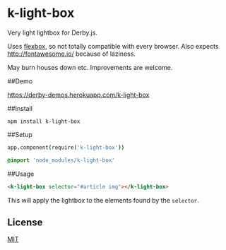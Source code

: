 k-light-box
====

Very light lightbox for Derby.js.

Uses [flexbox](http://caniuse.com/#feat=flexbox), so not totally compatible with every browser. Also expects http://fontawesome.io/ because of laziness.

May burn houses down etc. Improvements are welcome.

##Demo

https://derby-demos.herokuapp.com/k-light-box

##Install

`npm install k-light-box`


##Setup

```coffeescript
app.component(require('k-light-box'))
```

```css
@import 'node_modules/k-light-box'
```

##Usage

```html
<k-light-box selector="#article img"></k-light-box>
```

This will apply the lightbox to the elements found by the `selector`.

License
-------

[MIT](http://opensource.org/licenses/mit-license.php)
